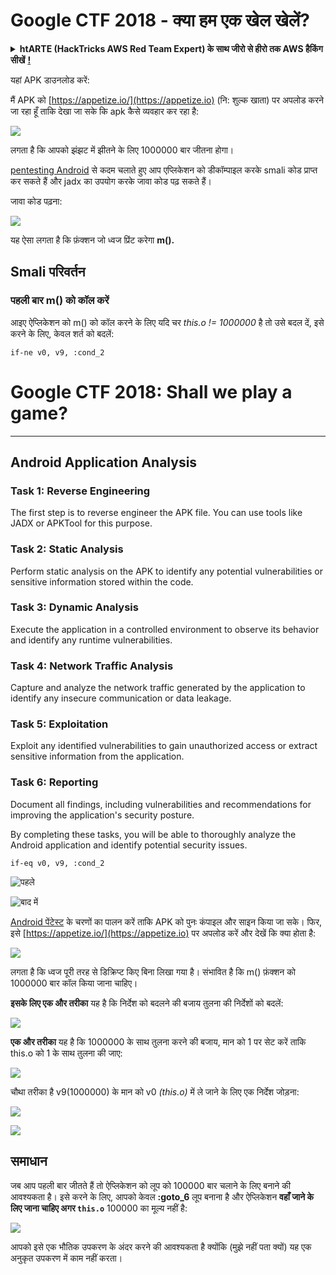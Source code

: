 # Google CTF 2018 - क्या हम एक खेल खेलें?

<details>

<summary><strong>htARTE (HackTricks AWS Red Team Expert) के साथ जीरो से हीरो तक AWS हैकिंग सीखें</strong> <a href="https://training.hacktricks.xyz/courses/arte"><strong>!</strong></a></summary>

HackTricks का समर्थन करने के अन्य तरीके:

* यदि आप अपनी **कंपनी का विज्ञापन HackTricks में देखना चाहते हैं** या **HackTricks को PDF में डाउनलोड करना चाहते हैं** तो [**सब्सक्रिप्शन प्लान**](https://github.com/sponsors/carlospolop) देखें!
* [**आधिकारिक PEASS & HackTricks स्वैग**](https://peass.creator-spring.com) प्राप्त करें
* हमारे विशेष [**NFTs**](https://opensea.io/collection/the-peass-family) संग्रह [**The PEASS Family**](https://opensea.io/collection/the-peass-family) खोजें
* **शामिल हों** 💬 [**डिस्कॉर्ड समूह**](https://discord.gg/hRep4RUj7f) या [**टेलीग्राम समूह**](https://t.me/peass) या **मुझे** **ट्विटर** 🐦 [**@carlospolopm**](https://twitter.com/carlospolopm)** पर फॉलो** करें।
* **हैकिंग ट्रिक्स साझा करें** द्वारा PRs सबमिट करके [**HackTricks**](https://github.com/carlospolop/hacktricks) और [**HackTricks Cloud**](https://github.com/carlospolop/hacktricks-cloud) github repos में।

</details>

यहां APK डाउनलोड करें:

मैं APK को [https://appetize.io/](https://appetize.io) (नि: शुल्क खाता) पर अपलोड करने जा रहा हूँ ताकि देखा जा सके कि apk कैसे व्यवहार कर रहा है:

![](<../../.gitbook/assets/image (46).png>)

लगता है कि आपको झंझट में झीतने के लिए 1000000 बार जीतना होगा।

[pentesting Android](./) से कदम चलाते हुए आप एप्लिकेशन को डीकॉम्पाइल करके smali कोड प्राप्त कर सकते हैं और jadx का उपयोग करके जावा कोड पढ़ सकते हैं।

जावा कोड पढ़ना:

![](<../../.gitbook/assets/image (47).png>)

यह ऐसा लगता है कि फ़ंक्शन जो ध्वज प्रिंट करेगा **m().**

## **Smali परिवर्तन**

### **पहली बार m() को कॉल करें**

आइए ऐप्लिकेशन को m() को कॉल करने के लिए यदि चर _this.o != 1000000_ है तो उसे बदल दें, इसे करने के लिए, केवल शर्त को बदलें:
```
if-ne v0, v9, :cond_2
```
# Google CTF 2018: Shall we play a game?

---

## Android Application Analysis

### Task 1: Reverse Engineering

The first step is to reverse engineer the APK file. You can use tools like JADX or APKTool for this purpose. 

### Task 2: Static Analysis

Perform static analysis on the APK to identify any potential vulnerabilities or sensitive information stored within the code.

### Task 3: Dynamic Analysis

Execute the application in a controlled environment to observe its behavior and identify any runtime vulnerabilities.

### Task 4: Network Traffic Analysis

Capture and analyze the network traffic generated by the application to identify any insecure communication or data leakage.

### Task 5: Exploitation

Exploit any identified vulnerabilities to gain unauthorized access or extract sensitive information from the application.

### Task 6: Reporting

Document all findings, including vulnerabilities and recommendations for improving the application's security posture.

By completing these tasks, you will be able to thoroughly analyze the Android application and identify potential security issues.
```
if-eq v0, v9, :cond_2
```
![पहले](<../../.gitbook/assets/image (48).png>)

![बाद में](<../../.gitbook/assets/image (49).png>)

[Android पेंटेस्ट](./) के चरणों का पालन करें ताकि APK को पुनः कंपाइल और साइन किया जा सके। फिर, इसे [https://appetize.io/](https://appetize.io) पर अपलोड करें और देखें कि क्या होता है:

![](<../../.gitbook/assets/image (50).png>)

लगता है कि ध्वज पूरी तरह से डिक्रिप्ट किए बिना लिखा गया है। संभावित है कि m() फ़ंक्शन को 1000000 बार कॉल किया जाना चाहिए।

**इसके लिए एक और तरीका** यह है कि निर्देश को बदलने की बजाय तुलना की निर्देशों को बदलें:

![](<../../.gitbook/assets/image (55).png>)

**एक और तरीका** यह है कि 1000000 के साथ तुलना करने की बजाय, मान को 1 पर सेट करें ताकि this.o को 1 के साथ तुलना की जाए:

![](<../../.gitbook/assets/image (57).png>)

चौथा तरीका है v9(1000000) के मान को v0 _(this.o)_ में ले जाने के लिए एक निर्देश जोड़ना:

![](<../../.gitbook/assets/image (58).png>)

![](<../../.gitbook/assets/image (52).png>)

## समाधान

जब आप पहली बार जीतते हैं तो ऐप्लिकेशन को लूप को 100000 बार चलाने के लिए बनाने की आवश्यकता है। इसे करने के लिए, आपको केवल **:goto\_6** लूप बनाना है और ऐप्लिकेशन **वहाँ जाने के लिए जाना चाहिए अगर `this.o`** 100000 का मूल्य नहीं है\:

![](<../../.gitbook/assets/image (59).png>)

आपको इसे एक भौतिक उपकरण के अंदर करने की आवश्यकता है क्योंकि (मुझे नहीं पता क्यों) यह एक अनुकृत उपकरण में काम नहीं करता।
